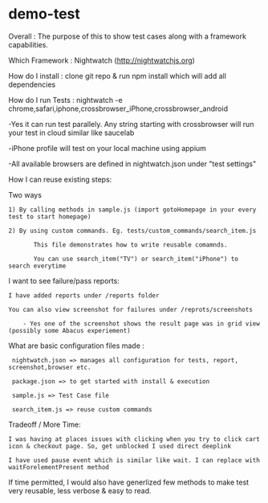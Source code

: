 # demo-test

Overall : The purpose of this to show test cases along with a framework capabilities. 

Which Framework : Nightwatch (http://nightwatchjs.org)


How do I install : clone git repo & run npm install which will add all dependencies



How do I run Tests : nightwatch -e chrome,safari,iphone,crossbrowser_iPhone,crossbrowser_android

  -Yes it can run test parallely. Any string starting with crossbrowser will run your test in cloud similar like saucelab

 -iPhone profile will test on your local machine using appium

 -All available browsers are defined in nightwatch.json under "test settings"

How I can reuse existing steps:

   Two ways

    1) By calling methods in sample.js (import gotoHomepage in your every test to start homepage)

    2) By using custom commands. Eg. tests/custom_commands/search_item.js

           This file demonstrates how to write reusable comamnds.

           You can use search_item("TV") or search_item("iPhone") to search everytime

I want to see failure/pass reports:

    I have added reports under /reports folder

    You can also view screenshot for failures under /reprots/screenshots

        - Yes one of the screenshot shows the result page was in grid view (possibly some Abacus experiement)

What are basic configuration files made :

     nightwatch.json => manages all configuration for tests, report, screenshot,browser etc.

     package.json => to get started with install & execution

     sample.js => Test Case file

     search_item.js => reuse custom commands

Tradeoff / More Time:

    I was having at places issues with clicking when you try to click cart icon & checkout page. So, get unblocked I used direct deeplink

    I have used pause event which is similar like wait. I can replace with waitForelementPresent method

  If time permitted, I would also have generlized few methods to make test very reusable, less verbose & easy to read.

